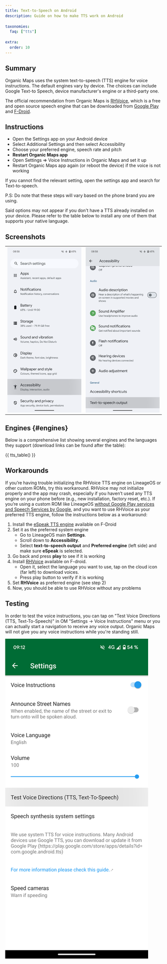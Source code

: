 ```yaml
---
title: Text-to-Speech on Android
description: Guide on how to make TTS work on Android

taxonomies:
  faq: ["tts"]

extra:
  order: 10
---
```


## Summary

Organic Maps uses the system text-to-speech (TTS) engine for voice instructions. The default engines vary by device. The choices can include Google Text-to Speech, device manufacturer's engine or a third-party one.

The official recommendation from Organic Maps is [RHVoice](https://rhvoice.org/), which is a free and open source speech engine that can be downloaded from [Google Play](https://play.google.com/store/apps/details?id=com.github.olga_yakovleva.rhvoice.android) and [F-Droid](https://f-droid.org/en/packages/com.github.olga_yakovleva.rhvoice.android/).

## Instructions

- Open the Settings app on your Android device
- Select Additional Settings and then select Accessibility
- Choose your preferred engine, speech rate and pitch
- **Restart Organic Maps app**
- Open Settings => Voice Instructions in Organic Maps and set it up
- Restart Organic Maps app again (or reboot the device) if the voice is not working

If you cannot find the relevant setting, open the settings app and search for Text-to-speech.

P.S: Do note that these steps will vary based on the phone brand you are using.

Said options may not appear if you don't have a TTS already installed on your device. Please refer to the table below to install any one of them that supports your native language.

## Screenshots

|             |             |
| ----------- | ----------- |
![Settings](tts_config_1.png "Settings") | ![Accessibility](tts_config_2.png "Accessibility")

## Engines {#engines}

Below is a comprehensive list showing several engines and the languages they support (download links can be found after the table):

{{ tts_table() }}

## Workarounds

If you’re having trouble initializing the RHVoice TTS engine on LineageOS or other custom ROMs, try this workaround. RHVoice may not initialize properly and the app may crash, especially if you haven’t used any TTS engine on your phone before (e.g., new installation, factory reset, etc.). If you’re using a custom ROM like LineageOS <ins>without Google Play services and Speech Services by Google</ins>, and you want to use RHVoice as your preferred TTS engine, follow the instructions below as a workaround:

1. Install the [eSpeak TTS engine](https://f-droid.org/en/packages/com.reecedunn.espeak) available on F-Droid
2. Set it as the preferred system engine
    - Go to LineageOS main **Settings**.
    - Scroll down to **Accessibility**.
    - Select **text-to-speech output** and **Preferred engine** (left side) and make sure **eSpeak** is selected.
3. Go back and press **play** to see if it is working
4. Install [RHVoice](https://f-droid.org/en/packages/com.github.olga_yakovleva.rhvoice.android/) available on F-droid.
    - Open it, select the language you want to use, tap on the cloud icon (far left) to download voices.
    - Press play button to verify if it is working
5. Set **RHVoice** as preferred engine (see step 2)
6. Now, you should be able to use RHVoice without any problems

## Testing

In order to test the voice instructions, you can tap on "Test Voice Directions (TTS, Text-To-Speech)" in OM "Settings → Voice Instructions" menu or you can actually start a navigation to receive any voice output. Organic Maps will not give you any voice instructions while you're standing still.

![TTS Test](tts_test.png "TTS Test")
